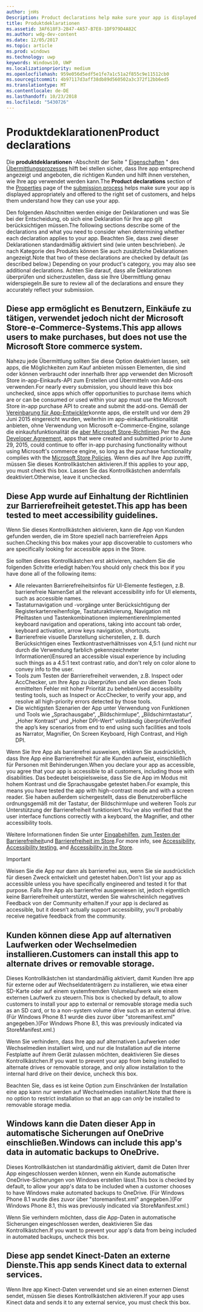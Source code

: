```yaml
---
author: jnHs
Description: Product declarations help make sure your app is displayed appropriately in the Microsoft Store and offered to the right set of customers.
title: Produktdeklarationen
ms.assetid: 3AF618F3-2B47-4A57-B7E8-1DF979D4A82C
ms.author: wdg-dev-content
ms.date: 12/05/2017
ms.topic: article
ms.prod: windows
ms.technology: uwp
keywords: Windows10, UWP
ms.localizationpriority: medium
ms.openlocfilehash: 959e056d5edf5e1fe7a1c51a2f855c9e11512cb0
ms.sourcegitcommit: 4b97117d3aff38db89d560502a3c372f12bb6ed5
ms.translationtype: MT
ms.contentlocale: de-DE
ms.lasthandoff: 10/23/2018
ms.locfileid: "5430726"
---
```

# <a name="product-declarations"></a><span data-ttu-id="c45aa-103">Produktdeklarationen</span><span class="sxs-lookup"><span data-stu-id="c45aa-103">Product declarations</span></span>

<span data-ttu-id="c45aa-104">Die **produktdeklarationen** -Abschnitt der Seite " [Eigenschaften](enter-app-properties.md) " des [Übermittlungsprozesses](app-submissions.md) hilft bei stellen sicher, dass Ihre app entsprechend angezeigt und angeboten, die richtigen Kunden und hilft ihnen verstehen, wie Ihre app verwendet werden kann.</span><span class="sxs-lookup"><span data-stu-id="c45aa-104">The **Product declarations** section of the [Properties](enter-app-properties.md) page of the [submission process](app-submissions.md) helps make sure your app is displayed appropriately and offered to the right set of customers, and helps them understand how they can use your app.</span></span>

<span data-ttu-id="c45aa-105">Den folgenden Abschnitten werden einige der Deklarationen und was Sie bei der Entscheidung, ob sich eine Deklaration für Ihre app gilt berücksichtigen müssen.</span><span class="sxs-lookup"><span data-stu-id="c45aa-105">The following sections describe some of the declarations and what you need to consider when determining whether each declaration applies to your app.</span></span> <span data-ttu-id="c45aa-106">Beachten Sie, dass zwei dieser Deklarationen standardmäßig aktiviert sind (wie unten beschrieben). Je nach Kategorie des Produkts können Sie auch zusätzliche Deklarationen angezeigt.</span><span class="sxs-lookup"><span data-stu-id="c45aa-106">Note that two of these declarations are checked by default (as described below.) Depending on your product's category, you may also see additional declarations.</span></span> <span data-ttu-id="c45aa-107">Achten Sie darauf, dass alle Deklarationen überprüfen und sicherzustellen, dass sie Ihre Übermittlung genau widerspiegeln.</span><span class="sxs-lookup"><span data-stu-id="c45aa-107">Be sure to review all of the declarations and ensure they accurately reflect your submission.</span></span>

## <a name="this-app-allows-users-to-make-purchases-but-does-not-use-the-microsoft-store-commerce-system"></a><span data-ttu-id="c45aa-108">Diese app ermöglicht es Benutzern, Einkäufe zu tätigen, verwendet jedoch nicht der Microsoft Store-e-Commerce-Systems.</span><span class="sxs-lookup"><span data-stu-id="c45aa-108">This app allows users to make purchases, but does not use the Microsoft Store commerce system.</span></span>

<span data-ttu-id="c45aa-109">Nahezu jede Übermittlung sollten Sie diese Option deaktiviert lassen, seit apps, die Möglichkeiten zum Kauf anbieten müssen Elementen, die sind oder können verbraucht oder innerhalb Ihrer app verwendet den Microsoft Store in-app-Einkaufs-API zum Erstellen und Übermitteln von Add-ons verwenden.</span><span class="sxs-lookup"><span data-stu-id="c45aa-109">For nearly every submission, you should leave this box unchecked, since apps which offer opportunities to purchase items which are or can be consumed or used within your app must use the Microsoft Store in-app purchase API to create and submit the add-ons.</span></span> <span data-ttu-id="c45aa-110">Gemäß der [Vereinbarung für App-Entwickler](https://docs.microsoft.com/legal/windows/agreements/app-developer-agreement)konnte apps, die erstellt und vor dem 29 Juni 2015 eingereicht wurden, weiterhin im app-einkauffunktionalität anbieten, ohne Verwendung von Microsoft e-Commerce-Engine, solange die einkaufsfunktionalität die [aber Microsoft Store-Richtlinien](https://docs.microsoft.com/legal/windows/agreements/store-policies#108-financial-transactions).</span><span class="sxs-lookup"><span data-stu-id="c45aa-110">Per the [App Developer Agreement](https://docs.microsoft.com/legal/windows/agreements/app-developer-agreement), apps that were created and submitted prior to June 29, 2015, could continue to offer in-app purchasing functionality without using Microsoft's commerce engine, so long as the purchase functionality complies with the [Microsoft Store Policies](https://docs.microsoft.com/legal/windows/agreements/store-policies#108-financial-transactions).</span></span> <span data-ttu-id="c45aa-111">Wenn dies auf Ihre App zutrifft, müssen Sie dieses Kontrollkästchen aktivieren.</span><span class="sxs-lookup"><span data-stu-id="c45aa-111">If this applies to your app, you must check this box.</span></span> <span data-ttu-id="c45aa-112">Lassen Sie das Kontrollkästchen andernfalls deaktiviert.</span><span class="sxs-lookup"><span data-stu-id="c45aa-112">Otherwise, leave it unchecked.</span></span>

## <a name="this-app-has-been-tested-to-meet-accessibility-guidelines"></a><span data-ttu-id="c45aa-113">Diese App wurde auf Einhaltung der Richtlinien zur Barrierefreiheit getestet.</span><span class="sxs-lookup"><span data-stu-id="c45aa-113">This app has been tested to meet accessibility guidelines.</span></span>

<span data-ttu-id="c45aa-114">Wenn Sie dieses Kontrollkästchen aktivieren, kann die App von Kunden gefunden werden, die im Store speziell nach barrierefreien Apps suchen.</span><span class="sxs-lookup"><span data-stu-id="c45aa-114">Checking this box makes your app discoverable to customers who are specifically looking for accessible apps in the Store.</span></span>

<span data-ttu-id="c45aa-115">Sie sollten dieses Kontrollkästchen erst aktivieren, nachdem Sie die folgenden Schritte erledigt haben:</span><span class="sxs-lookup"><span data-stu-id="c45aa-115">You should only check this box if you have done all of the following items:</span></span>

-   <span data-ttu-id="c45aa-116">Alle relevanten Barrierefreiheitsinfos für UI-Elemente festlegen, z.B. barrierefreie Namen</span><span class="sxs-lookup"><span data-stu-id="c45aa-116">Set all the relevant accessibility info for UI elements, such as accessible names.</span></span>
-   <span data-ttu-id="c45aa-117">Tastaturnavigation und -vorgänge unter Berücksichtigung der Registerkartenreihenfolge, Tastaturaktivierung, Navigation mit Pfeiltasten und Tastenkombinationen implementieren</span><span class="sxs-lookup"><span data-stu-id="c45aa-117">Implemented keyboard navigation and operations, taking into account tab order, keyboard activation, arrow keys navigation, shortcuts.</span></span>
-   <span data-ttu-id="c45aa-118">Barrierefreie visuelle Darstellung sicherstellen, z. B. durch Berücksichtigen eines Textkontrastverhältnisses von 4,5:1 (und nicht nur durch die Verwendung farblich gekennzeichneter Informationen)</span><span class="sxs-lookup"><span data-stu-id="c45aa-118">Ensured an accessible visual experience by including such things as a 4.5:1 text contrast ratio, and don't rely on color alone to convey info to the user.</span></span>
-   <span data-ttu-id="c45aa-119">Tools zum Testen der Barrierefreiheit verwenden, z.B. Inspect oder AccChecker, um Ihre App zu überprüfen und alle von diesen Tools ermittelten Fehler mit hoher Priorität zu beheben</span><span class="sxs-lookup"><span data-stu-id="c45aa-119">Used accessibility testing tools, such as Inspect or AccChecker, to verify your app, and resolve all high-priority errors detected by those tools.</span></span>
-   <span data-ttu-id="c45aa-120">Die wichtigsten Szenarien der App unter Verwendung von Funktionen und Tools wie „Sprachausgabe“, „Bildschirmlupe“, „Bildschirmtastatur“, „Hoher Kontrast“ und „Hoher DPI-Wert“ vollständig überprüfen</span><span class="sxs-lookup"><span data-stu-id="c45aa-120">Verified the app’s key scenarios from end to end using such facilities and tools as Narrator, Magnifier, On Screen Keyboard, High Contrast, and High DPI.</span></span>

<span data-ttu-id="c45aa-121">Wenn Sie Ihre App als barrierefrei ausweisen, erklären Sie ausdrücklich, dass Ihre App eine Barrierefreiheit für alle Kunden aufweist, einschließlich für Personen mit Behinderungen.</span><span class="sxs-lookup"><span data-stu-id="c45aa-121">When you declare your app as accessible, you agree that your app is accessible to all customers, including those with disabilities.</span></span> <span data-ttu-id="c45aa-122">Das bedeutet beispielsweise, dass Sie die App im Modus mit hohem Kontrast und die Sprachausgabe getestet haben.</span><span class="sxs-lookup"><span data-stu-id="c45aa-122">For example, this means you have tested the app with high-contrast mode and with a screen reader.</span></span> <span data-ttu-id="c45aa-123">Sie haben außerdem sichergestellt, dass die Benutzeroberfläche ordnungsgemäß mit der Tastatur, der Bildschirmlupe und weiteren Tools zur Unterstützung der Barrierefreiheit funktioniert.</span><span class="sxs-lookup"><span data-stu-id="c45aa-123">You've also verified that the user interface functions correctly with a keyboard, the Magnifier, and other accessibility tools.</span></span>

<span data-ttu-id="c45aa-124">Weitere Informationen finden Sie unter [Eingabehilfen](../design/accessibility/accessibility.md), [zum Testen der Barrierefreiheit](../design/accessibility/accessibility-testing.md)und [Barrierefreiheit im Store](../design/accessibility/accessibility-in-the-store.md).</span><span class="sxs-lookup"><span data-stu-id="c45aa-124">For more info, see [Accessibility](../design/accessibility/accessibility.md), [Accessibility testing](../design/accessibility/accessibility-testing.md), and [Accessibility in the Store](../design/accessibility/accessibility-in-the-store.md).</span></span>

> [!IMPORTANT]
> <span data-ttu-id="c45aa-125">Weisen Sie die App nur dann als barrierefrei aus, wenn Sie sie ausdrücklich für diesen Zweck entwickelt und getestet haben.</span><span class="sxs-lookup"><span data-stu-id="c45aa-125">Don't list your app as accessible unless you have specifically engineered and tested it for that purpose.</span></span> <span data-ttu-id="c45aa-126">Falls Ihre App als barrierefrei ausgewiesen ist, jedoch eigentlich keine Barrierefreiheit unterstützt, werden Sie wahrscheinlich negatives Feedback von der Community erhalten.</span><span class="sxs-lookup"><span data-stu-id="c45aa-126">If your app is declared as accessible, but it doesn’t actually support accessibility, you'll probably receive negative feedback from the community.</span></span>

## <a name="customers-can-install-this-app-to-alternate-drives-or-removable-storage"></a><span data-ttu-id="c45aa-127">Kunden können diese App auf alternativen Laufwerken oder Wechselmedien installieren.</span><span class="sxs-lookup"><span data-stu-id="c45aa-127">Customers can install this app to alternate drives or removable storage.</span></span>

<span data-ttu-id="c45aa-128">Dieses Kontrollkästchen ist standardmäßig aktiviert, damit Kunden Ihre app für externe oder auf Wechseldatenträgern zu installieren, wie etwa einer SD-Karte oder auf einem systemfremden Volumelaufwerk wie einem externen Laufwerk zu steuern.</span><span class="sxs-lookup"><span data-stu-id="c45aa-128">This box is checked by default, to allow customers to install your app to external or removable storage media such as an SD card, or to a non-system volume drive such as an external drive.</span></span> <span data-ttu-id="c45aa-129">(Für Windows Phone 8.1 wurde dies zuvor über "storemanifest.xml" angegeben.)</span><span class="sxs-lookup"><span data-stu-id="c45aa-129">(For Windows Phone 8.1, this was previously indicated via StoreManifest.xml.)</span></span>

<span data-ttu-id="c45aa-130">Wenn Sie verhindern, dass Ihre app auf alternativen Laufwerken oder Wechselmedien installiert wird, und nur die Installation auf die interne Festplatte auf ihrem Gerät zulassen möchten, deaktivieren Sie dieses Kontrollkästchen.</span><span class="sxs-lookup"><span data-stu-id="c45aa-130">If you want to prevent your app from being installed to alternate drives or removable storage, and only allow installation to the internal hard drive on their device, uncheck this box.</span></span>

<span data-ttu-id="c45aa-131">Beachten Sie, dass es ist keine Option zum Einschränken der Installation eine app kann *nur* werden auf Wechselmedien installiert.</span><span class="sxs-lookup"><span data-stu-id="c45aa-131">Note that there is no option to restrict installation so that an app can *only* be installed to removable storage media.</span></span>


## <a name="windows-can-include-this-apps-data-in-automatic-backups-to-onedrive"></a><span data-ttu-id="c45aa-132">Windows kann die Daten dieser App in automatische Sicherungen auf OneDrive einschließen.</span><span class="sxs-lookup"><span data-stu-id="c45aa-132">Windows can include this app's data in automatic backups to OneDrive.</span></span>

<span data-ttu-id="c45aa-133">Dieses Kontrollkästchen ist standardmäßig aktiviert, damit die Daten Ihrer App eingeschlossen werden können, wenn ein Kunde automatische OneDrive-Sicherungen von Windows erstellen lässt.</span><span class="sxs-lookup"><span data-stu-id="c45aa-133">This box is checked by default, to allow your app's data to be included when a customer chooses to have Windows make automated backups to OneDrive.</span></span> <span data-ttu-id="c45aa-134">(Für Windows Phone 8.1 wurde dies zuvor über "storemanifest.xml" angegeben.)</span><span class="sxs-lookup"><span data-stu-id="c45aa-134">(For Windows Phone 8.1, this was previously indicated via StoreManifest.xml.)</span></span>

<span data-ttu-id="c45aa-135">Wenn Sie verhindern möchten, dass die App-Daten in automatische Sicherungen eingeschlossen werden, deaktivieren Sie das Kontrollkästchen.</span><span class="sxs-lookup"><span data-stu-id="c45aa-135">If you want to prevent your app's data from being included in automated backups, uncheck this box.</span></span>


## <a name="this-app-sends-kinect-data-to-external-services"></a><span data-ttu-id="c45aa-136">Diese app sendet Kinect-Daten an externe Dienste.</span><span class="sxs-lookup"><span data-stu-id="c45aa-136">This app sends Kinect data to external services.</span></span> 

<span data-ttu-id="c45aa-137">Wenn Ihre app Kinect-Daten verwendet und sie an einen externen Dienst sendet, müssen Sie dieses Kontrollkästchen aktivieren.</span><span class="sxs-lookup"><span data-stu-id="c45aa-137">If your app uses Kinect data and sends it to any external service, you must check this box.</span></span>



 

 

 




